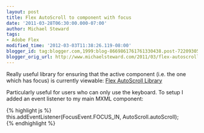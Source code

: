 ```yaml
---
layout: post
title: Flex AutoScroll to component with focus
date: '2011-03-28T06:30:00.000-07:00'
author: Michael Steward
tags:
- Adobe Flex
modified_time: '2012-03-03T11:38:26.119-08:00'
blogger_id: tag:blogger.com,1999:blog-8669861761761330438.post-7220930513145139724
blogger_orig_url: http://www.michaelsteward.com/2011/03/flex-autoscroll-to-component-with-focus.html
---
```


Really useful library for ensuring that the active component (i.e. the one which has focus) is currently viewable: [Flex AutoScroll Library](http://www.darylb.net/flexautoscroll/)  

Particularly useful for users who can only use the keyboard. To setup I added an event listener to my main MXML component:  

{% highlight js %}  
this.addEventListener(FocusEvent.FOCUS_IN, AutoScroll.autoScroll);  
{% endhighlight %} 